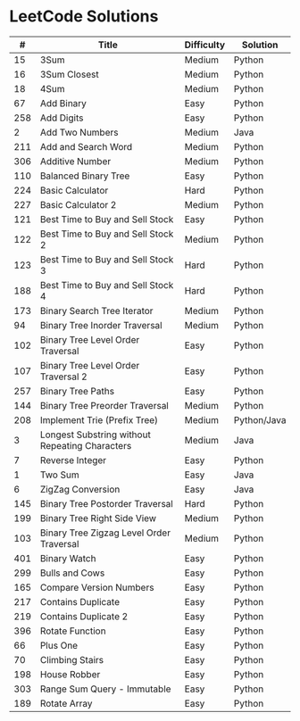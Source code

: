 # LeetCode Solutions

| #             | Title                                             | Difficulty | Solution     | 
| ------------- | ------------------------------------------------- | ---------- | ------------ |
| 15            | 3Sum                                              | Medium     | Python       |
| 16            | 3Sum Closest                                      | Medium     | Python       |
| 18            | 4Sum                                              | Medium     | Python       |
| 67            | Add Binary                                        | Easy       | Python       |
| 258           | Add Digits                                        | Easy       | Python       |
| 2             | Add Two Numbers                                   | Medium     | Java         |
| 211           | Add and Search Word                               | Medium     | Python       |
| 306           | Additive Number                                   | Medium     | Python       |
| 110           | Balanced Binary Tree                              | Easy       | Python       |
| 224           | Basic Calculator                                  | Hard       | Python       |
| 227           | Basic Calculator 2                                | Medium     | Python       |
| 121           | Best Time to Buy and Sell Stock                   | Easy       | Python       |
| 122           | Best Time to Buy and Sell Stock 2                 | Medium     | Python       |
| 123           | Best Time to Buy and Sell Stock 3                 | Hard       | Python       |
| 188           | Best Time to Buy and Sell Stock 4                 | Hard       | Python       |
| 173           | Binary Search Tree Iterator                       | Medium     | Python       |
| 94            | Binary Tree Inorder Traversal                     | Medium     | Python       |
| 102           | Binary Tree Level Order Traversal                 | Easy       | Python       |
| 107           | Binary Tree Level Order Traversal 2               | Easy       | Python       |
| 257           | Binary Tree Paths                                 | Easy       | Python       |
| 144           | Binary Tree Preorder Traversal                    | Medium     | Python       |
| 208           | Implement Trie (Prefix Tree)                      | Medium     | Python/Java  |
| 3             | Longest Substring without Repeating Characters    | Medium     | Java         |
| 7             | Reverse Integer                                   | Easy       | Python       |
| 1             | Two Sum                                           | Easy       | Java         |
| 6             | ZigZag Conversion                                 | Easy       | Java         |
| 145           | Binary Tree Postorder Traversal                   | Hard       | Python       |
| 199           | Binary Tree Right Side View                       | Medium     | Python       |
| 103           | Binary Tree Zigzag Level Order Traversal          | Medium     | Python       |
| 401           | Binary Watch                                      | Easy       | Python       |
| 299           | Bulls and Cows                                    | Easy       | Python       |
| 165           | Compare Version Numbers                           | Easy       | Python       |
| 217           | Contains Duplicate                                | Easy       | Python       |
| 219           | Contains Duplicate 2                              | Easy       | Python       |
| 396           | Rotate Function                                   | Easy       | Python       |
| 66            | Plus One                                          | Easy       | Python       |
| 70            | Climbing Stairs                                   | Easy       | Python       |
| 198           | House Robber                                      | Easy       | Python       |
| 303           | Range Sum Query - Immutable                       | Easy       | Python       |
| 189           | Rotate Array                                      | Easy       | Python       |
